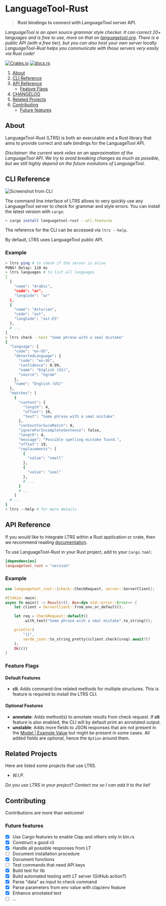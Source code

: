 # LanguageTool-Rust

> **Rust bindings to connect with LanguageTool server API.**

*LanguageTool is an open source grammar style checker. It can correct 20+ languages and is free to use, more on that on [languagetool.org](https://languagetool.org/). There is a public API (with a free tier), but you can also host your own server locally. LanguageTool-Rust helps you communicate with those servers very easily via Rust code!*

[![Crates.io](https://img.shields.io/crates/v/languagetool-rust)](https://crates.io/crates/languagetool-rust)
[![docs.rs](https://img.shields.io/docsrs/languagetool-rust)](https://docs.rs/languagetool-rust)

1. [About](#about)
2. [CLI Reference](#cli-reference)
3. [API Reference](#api-reference)
    - [Feature Flags](#feature-flags)
4. [CHANGELOG](CHANGELOG.md)
5. [Related Projects](#related-projects)
6. [Contributing](#contributing)
    - [Future features](#future-features)

## About

LanguageTool-Rust (LTRS) is both an executable and a Rust library that aims to provide correct and safe bindings for the LanguageTool API.

*Disclaimer: the current work relies on an approximation of the LanguageTool API. We try to avoid breaking changes as much as possible, but we still highly depend on the future evolutions of LanguageTool.*

## CLI Reference

![Screenshot from CLI](https://raw.githubusercontent.com/jeertmans/languagetool-rust/main/img/screenshot.png)

The command line interface of LTRS allows to very quickly use any LanguageTool server to check for grammar and style errors. You can install the latest version with `cargo`:

```bash
> cargo install languagetool-rust --all-features
```

The reference for the CLI can be accessed via `ltrs --help`.

By default, LTRS uses LanguageTool public API.

### Example

```bash
> ltrs ping # to check if the server is alive
PONG! Delay: 110 ms
> ltrs languages # to list all languages
[
  {
    "name": "Arabic",
    "code": "ar",
    "longCode": "ar"
  },
  {
    "name": "Asturian",
    "code": "ast",
    "longCode": "ast-ES"
  },
  # ...
]
> ltrs check --text "Some phrase with a smal mistake"
{
  "language": {
    "code": "en-US",
    "detectedLanguage": {
      "code": "en-US",
      "confidence": 0.99,
      "name": "English (US)",
      "source": "ngram"
    },
    "name": "English (US)"
  },
  "matches": [
    {
      "context": {
        "length": 4,
        "offset": 19,
        "text": "Some phrase with a smal mistake"
      },
      "contextForSureMatch": 0,
      "ignoreForIncompleteSentence": false,
      "length": 4,
      "message": "Possible spelling mistake found.",
      "offset": 19,
      "replacements": [
        {
          "value": "small"
        },
        {
          "value": "seal"
        },
        # ...
      }
      # ...
    ]
  # ...
}
> ltrs --help # for more details
```

## API Reference

If you would like to integrate LTRS within a Rust application or crate, then we recommend reading [documentation](https://docs.rs/languagetool-rust).

To use LanguageTool-Rust in your Rust project, add to your `Cargo.toml`:

```toml
[dependencies]
languagetool_rust = "version"
```

### Example

```rust
use languagetool_rust::{check::CheckRequest, server::ServerClient};

#[tokio::main]
async fn main() -> Result<(), Box<dyn std::error::Error>> {
    let client = ServerClient::from_env_or_default();

    let req = CheckRequest::default()
        .with_text("Some phrase with a smal mistake".to_string());

    println!(
        "{}",
        serde_json::to_string_pretty(&client.check(&req).await?)?
    );
    Ok(())
}
```

### Feature Flags

#### Default Features

- **cli**: Adds command-line related methods for multiple structures. This is feature is required to install the LTRS CLI.

#### Optional Features

- **annotate**: Adds method(s) to annotate results from check request. If **cli** feature is also enabled, the CLI will by default print an annotated output.
- **unstable**: Adds more fields to JSON responses that are not present in the [Model | Example Value](https://languagetool.org/http-api/swagger-ui/#!/default/) but might be present in some cases. All added fields are optional, hence the `Option` around them.

## Related Projects

Here are listed some projects that use LTRS.

- *W.I.P.*

*Do you use LTRS in your project? Contact me so I can add it to the list!*

## Contributing

Contributions are more than welcome!

### Future features

- [x] Use Cargo features to enable Clap and others only in bin.rs
- [x] Construct a good cli
- [x] Handle all possible responses from LT
- [ ] Document installation procedure
- [x] Document functions
- [ ] Test commands that need API keys
- [x] Build test for lib
- [x] Build automated testing with LT server (GitHub action?)
- [x] Parse "data" as input to check command
- [x] Parse parameters from env value with clap/env feature
- [x] Enhance annotated text
- [ ] ...
